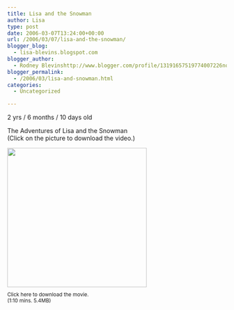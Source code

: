 ```yaml
---
title: Lisa and the Snowman
author: Lisa
type: post
date: 2006-03-07T13:24:00+00:00
url: /2006/03/07/lisa-and-the-snowman/
blogger_blog:
  - lisa-blevins.blogspot.com
blogger_author:
  - Rodney Blevinshttp://www.blogger.com/profile/13191657519774007226noreply@blogger.com
blogger_permalink:
  - /2006/03/lisa-and-snowman.html
categories:
  - Uncategorized

---
```

2 yrs / 6 months / 10 days old

The Adventures of Lisa and the Snowman  
(Click on the picture to download the video.)

<a href="/media/lisa_vlog_mar_07_2006_snowman.mov" style="text-decoration: none;"><img style="margin:0 10px 10px 0;cursor:pointer; cursor:hand;width: 320px; height: 320px;" src="/images/lisa_vlog_mar_07_2006_snowman.jpg" border="0" alt="" /><br /><small>Click here to download the movie.</small></a>  
<small>(1:10 mins. 5.4MB)</small>